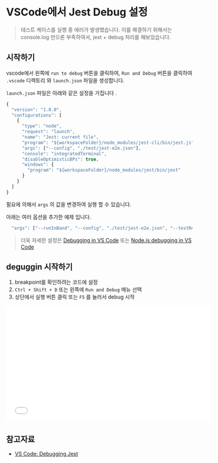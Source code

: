 # VSCode에서 Jest Debug 설정

> 테스트 케이스를 실행 중 에러가 발생했습니다. 이를 해결하기 위해서는 console.log 만으론 부족하여서, jest + debug 처리를 해보았습니다.

## 시작하기 
vscode에서 왼쪽에 ```run to debug``` 버튼을 클릭하여, ```Run and Debug``` 버튼을 클릭하여 ```.vscode``` 디렉토리 와 ```launch.json``` 파일을 생성합니다. 

```launch.json``` 파일은 아래와 같은 설정을 가집니다 .

```javascript
{
  "version": "1.0.0",
  "configurations": [
    {
      "type": "node",
      "request": "launch",
      "name": "Jest: current file",
      "program": "${workspaceFolder}/node_modules/jest-cli/bin/jest.js",
      "args": ["--config", "./test/jest-e2e.json"],
      "console": "integratedTerminal",
      "disableOptimisticBPs": true,
      "windows": {
        "program": "${workspaceFolder}/node_modules/jest/bin/jest"
      }
    }
  ]
}
```

필요에 의해서 ```args``` 의 값을 변경하여 실행 할 수 있습니다.

아래는 여러 옵션을 추가한 예제 입니다. 

```javascript
  "args": ["--runInBand", "--config", "./test/jest-e2e.json", "--testRegex", "./test/user.e2e-spec.ts", "--forceExit"],
```

> 더욱 자세한 설정은 [Debugging in VS Code](https://code.visualstudio.com/docs/editor/debugging#_launch-configurations) 또는 [Node.js debugging in VS Code](https://code.visualstudio.com/docs/nodejs/nodejs-debugging#_launch-configuration-attributes)


## deguggin 시작하기 

1. breakpoint를 확인하려는 코드에 설정
2. ```Ctrl + Shift + D``` 또는 왼쪽에 ```Run and Debug``` 메뉴 선택
3. 상단에서 실행 버튼 클릭 또는 ```F5``` 를 눌러서 debug 시작

<iframe width="560" height="315" src="//www.youtube.com/embed/YnkeDlf0IU4" title="YouTube video player" frameborder="0" allow="accelerometer; autoplay; clipboard-write; encrypted-media; gyroscope; picture-in-picture; web-share" allowfullscreen></iframe>



## 참고자료

-   [VS Code: Debugging Jest](https://gist.github.com/jherax/231b2dda7f9cce20e13f4590594fdb70)
